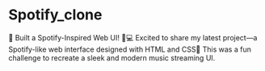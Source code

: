 # Spotify_clone
🎵 Built a Spotify-Inspired Web UI! 🎨💻  Excited to share my latest project—a Spotify-like web interface designed with HTML and CSS🚀 This was a fun challenge to recreate a sleek and modern music streaming UI.
